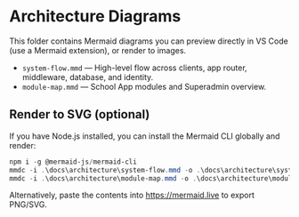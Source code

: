 # Architecture Diagrams

This folder contains Mermaid diagrams you can preview directly in VS Code (use a Mermaid extension), or render to images.

- `system-flow.mmd` — High-level flow across clients, app router, middleware, database, and identity.
- `module-map.mmd` — School App modules and Superadmin overview.

## Render to SVG (optional)
If you have Node.js installed, you can install the Mermaid CLI globally and render:

```powershell
npm i -g @mermaid-js/mermaid-cli
mmdc -i .\docs\architecture\system-flow.mmd -o .\docs\architecture\system-flow.svg
mmdc -i .\docs\architecture\module-map.mmd -o .\docs\architecture\module-map.svg
```

Alternatively, paste the contents into https://mermaid.live to export PNG/SVG.
